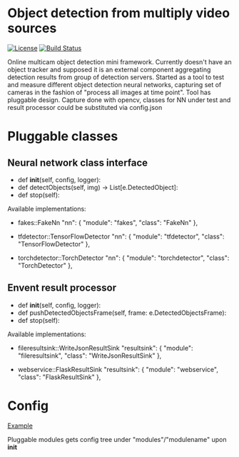 # Object detection from multiply video sources

[![License](http://img.shields.io/badge/license-mit-blue.svg?style=flat-square)](https://raw.githubusercontent.com/json-iterator/go/master/LICENSE)
[![Build Status](https://travis-ci.org/gvaduha/multicam-objectdetection-nn.svg?branch=master)](https://travis-ci.org/gvaduha/multicam-objectdetection-nn)

Online multicam object detection mini framework. Currently doesn't have an object tracker and supposed it is an external component aggregating detection results from group of detection servers. Started as a tool to test and measure different object detection neural networks, capturing set of cameras in the fashion of "process all images at time point".
Tool has pluggable design. Capture done with opencv, classes for NN under test and result processor could be substituted via config.json 

# Pluggable classes
## Neural network class interface
* def __init__(self, config, logger):
* def detectObjects(self, img) -> List[e.DetectedObject]:
* def stop(self):

Available implementations:
* fakes::FakeNn
  "nn": {
    "module": "fakes",
    "class": "FakeNn"
  },

* tfdetector::TensorFlowDetector
  "nn": {
    "module": "tfdetector",
    "class": "TensorFlowDetector"
  },

* torchdetector::TorchDetector
  "nn": {
    "module": "torchdetector",
    "class": "TorchDetector"
  },

## Envent result processor
* def __init__(self, config, logger):
* def pushDetectedObjectsFrame(self, frame: e.DetectedObjectsFrame):
* def stop(self):

Available implementations:
* fileresultsink::WriteJsonResultSink
  "resultsink": {
    "module": "fileresultsink",
    "class": "WriteJsonResultSink"
  },

* webservice::FlaskResultSink
  "resultsink": {
    "module": "webservice",
    "class": "FlaskResultSink"
  },

# Config
[Example](config.json)

Pluggable modules gets config tree under "modules"/"modulename" upon __init__
